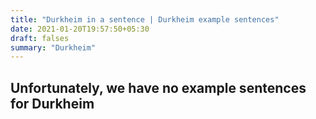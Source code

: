 ```yaml
---
title: "Durkheim in a sentence | Durkheim example sentences"
date: 2021-01-20T19:57:50+05:30
draft: falses
summary: "Durkheim"
---
```

## Unfortunately, we have no example sentences for Durkheim                 
